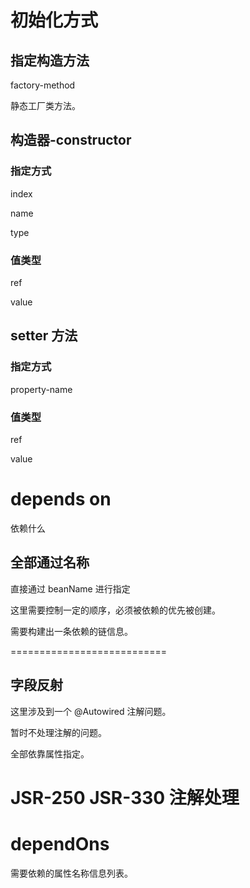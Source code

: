 # 初始化方式

## 指定构造方法

factory-method

静态工厂类方法。

## 构造器-constructor

### 指定方式

index

name

type

### 值类型

ref

value

## setter 方法

### 指定方式

property-name

### 值类型

ref

value


# depends on

依赖什么

## 全部通过名称

直接通过 beanName 进行指定

这里需要控制一定的顺序，必须被依赖的优先被创建。

需要构建出一条依赖的链信息。

===========================

## 字段反射

这里涉及到一个 @Autowired 注解问题。

暂时不处理注解的问题。

全部依靠属性指定。

# JSR-250 JSR-330 注解处理

# dependOns

需要依赖的属性名称信息列表。



